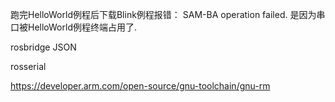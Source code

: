 跑完HelloWorld例程后下载Blink例程报错： SAM-BA operation failed. 是因为串口被HelloWorld例程终端占用了.

rosbridge  JSON

rosserial

https://developer.arm.com/open-source/gnu-toolchain/gnu-rm



